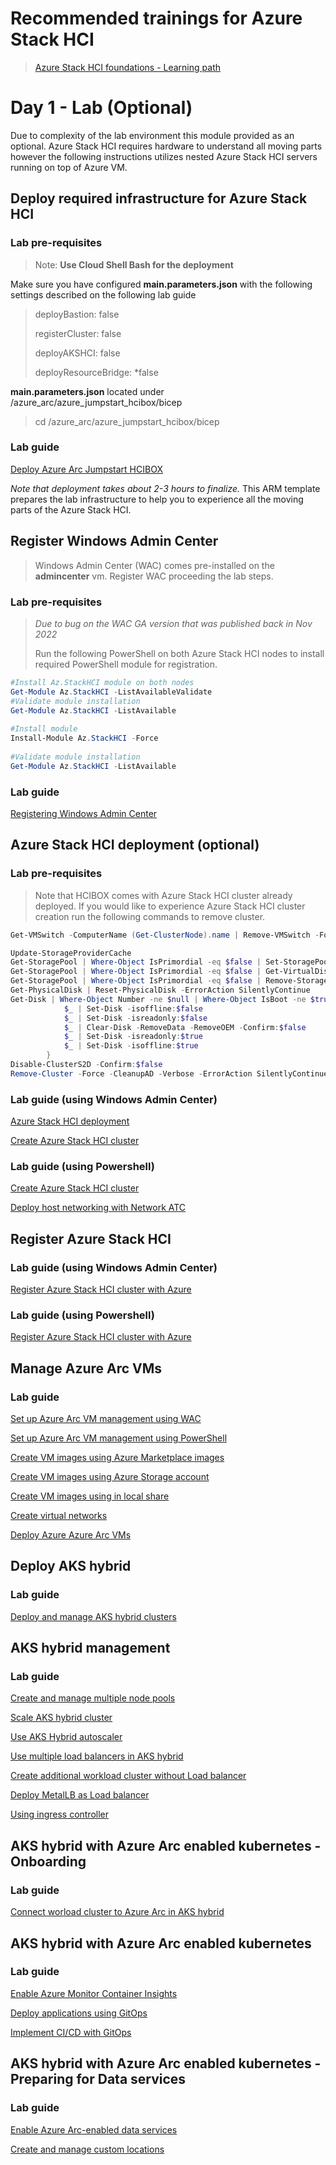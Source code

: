 # Recommended trainings for Azure Stack HCI

> [Azure Stack HCI foundations - Learning path](https://learn.microsoft.com/en-us/training/paths/azure-stack-hci-foundations/)
>
>  

# Day 1 - Lab (Optional)

Due to complexity of the lab environment this module provided as an optional. Azure Stack HCI requires hardware to understand all moving parts however the following instructions utilizes nested Azure Stack HCI servers running on top of Azure VM.

## Deploy required infrastructure for Azure Stack HCI

### Lab pre-requisites

>
> Note: **Use Cloud Shell Bash for the deployment**

Make sure you have configured **main.parameters.json** with the following settings described on the following lab guide

> deployBastion: false
>
> registerCluster: false
>
> deployAKSHCI: false
>
> deployResourceBridge: *false

**main.parameters.json** located under /azure_arc/azure_jumpstart_hcibox/bicep
>
> cd /azure_arc/azure_jumpstart_hcibox/bicep

### Lab guide

[Deploy Azure Arc Jumpstart HCIBOX](https://azurearcjumpstart.io/azure_jumpstart_hcibox)

*Note that deployment takes about 2-3 hours to finalize.*
This ARM template prepares the lab infrastructure to help you to experience all the moving parts of the Azure Stack HCI.

## Register Windows Admin Center

> Windows Admin Center (WAC) comes pre-installed on the **admincenter** vm. Register WAC proceeding the lab steps.

### Lab pre-requisites

> *Due to bug on the WAC GA version that was published back in Nov 2022*
>  
> Run the following PowerShell on both Azure Stack HCI nodes to install required PowerShell module for registration.

```powershell 
#Install Az.StackHCI module on both nodes
Get-Module Az.StackHCI -ListAvailableValidate
#Validate module installation 
Get-Module Az.StackHCI -ListAvailable
 
#Install module
Install-Module Az.StackHCI -Force
 
#Validate module installation
Get-Module Az.StackHCI -ListAvailable
```

### Lab guide

[Registering Windows Admin Center](https://learn.microsoft.com/en-us/azure-stack/hci/manage/register-windows-admin-center)

## Azure Stack HCI deployment (optional)

### Lab pre-requisites

> Note that HCIBOX comes with Azure Stack HCI cluster already deployed. If you would like to experience Azure Stack HCI cluster creation run the following commands to remove cluster.

```powershell
Get-VMSwitch -ComputerName (Get-ClusterNode).name | Remove-VMSwitch -Force

Update-StorageProviderCache
Get-StoragePool | Where-Object IsPrimordial -eq $false | Set-StoragePool -IsReadOnly:$false -ErrorAction SilentlyContinue
Get-StoragePool | Where-Object IsPrimordial -eq $false | Get-VirtualDisk | Remove-VirtualDisk -Confirm:$false -ErrorAction SilentlyContinue
Get-StoragePool | Where-Object IsPrimordial -eq $false | Remove-StoragePool -Confirm:$false -ErrorAction SilentlyContinue
Get-PhysicalDisk | Reset-PhysicalDisk -ErrorAction SilentlyContinue
Get-Disk | Where-Object Number -ne $null | Where-Object IsBoot -ne $true | Where-Object IsSystem -ne $true | Where-Object PartitionStyle -ne RAW | Foreach-Object {
            $_ | Set-Disk -isoffline:$false
            $_ | Set-Disk -isreadonly:$false
            $_ | Clear-Disk -RemoveData -RemoveOEM -Confirm:$false
            $_ | Set-Disk -isreadonly:$true
            $_ | Set-Disk -isoffline:$true
        }
Disable-ClusterS2D -Confirm:$false
Remove-Cluster -Force -CleanupAD -Verbose -ErrorAction SilentlyContinue
```
### Lab guide (using Windows Admin Center)

[Azure Stack HCI deployment](https://learn.microsoft.com/en-us/azure-stack/hci/deploy/operating-system)

[Create Azure Stack HCI cluster](https://learn.microsoft.com/en-us/azure-stack/hci/deploy/create-cluster)

### Lab guide (using Powershell)

[Create Azure Stack HCI cluster](https://learn.microsoft.com/en-us/azure-stack/hci/deploy/create-cluster-powershell)

[Deploy host networking with Network ATC](https://learn.microsoft.com/en-us/azure-stack/hci/deploy/network-atc?tabs=22H2)

## Register Azure Stack HCI

### Lab guide (using Windows Admin Center)

[Register Azure Stack HCI cluster with Azure](https://learn.microsoft.com/en-us/azure-stack/hci/deploy/register-with-azure#register-a-cluster-using-windows-admin-center)

### Lab guide (using Powershell)

[Register Azure Stack HCI cluster with Azure](https://learn.microsoft.com/en-us/azure-stack/hci/deploy/register-with-azure#register-a-cluster-using-powershell)


## Manage Azure Arc VMs

### Lab guide

[Set up Azure Arc VM management using WAC](https://learn.microsoft.com/en-us/azure-stack/hci/manage/deploy-arc-resource-bridge-using-wac)

[Set up Azure Arc VM management using PowerShell](https://learn.microsoft.com/en-us/azure-stack/hci/manage/deploy-arc-resource-bridge-using-command-line?tabs=for-static-ip-address-1%2Cfor-static-ip-address-2)

[Create VM images using Azure Marketplace images](https://learn.microsoft.com/en-us/azure-stack/hci/manage/virtual-machine-image-azure-marketplace?tabs=azurecli)

[Create VM images using Azure Storage account](https://learn.microsoft.com/en-us/azure-stack/hci/manage/virtual-machine-image-storage-account?tabs=azurecli)

[Create VM images using in local share](https://learn.microsoft.com/en-us/azure-stack/hci/manage/virtual-machine-image-local-share?tabs=azurecli)

[Create virtual networks](https://learn.microsoft.com/en-us/azure-stack/hci/manage/create-virtual-networks?tabs=windows-admin-center)

[Deploy Azure Azure Arc VMs](https://learn.microsoft.com/en-us/azure-stack/hci/manage/manage-virtual-machines-in-azure-portal)

## Deploy AKS hybrid

### Lab guide

[Deploy and manage AKS hybrid clusters](https://learn.microsoft.com/en-us/azure/aks/hybrid/kubernetes-walkthrough-powershell)

## AKS hybrid management

### Lab guide

[Create and manage multiple node pools](https://learn.microsoft.com/en-us/azure/aks/hybrid/use-node-pools)

[Scale AKS hybrid cluster](https://learn.microsoft.com/en-us/azure/aks/hybrid/scale-cluster)

[Use AKS Hybrid autoscaler](https://learn.microsoft.com/en-us/azure/aks/hybrid/work-with-horizontal-autoscaler)

[Use multiple load balancers in AKS hybrid](https://learn.microsoft.com/en-us/azure/aks/hybrid/multiple-load-balancers)

[Create additional workload cluster without Load balancer](https://learn.microsoft.com/en-us/azure/aks/hybrid/configure-custom-load-balancer)

[Deploy MetalLB as Load balancer](https://learn.microsoft.com/en-us/azure/aks/hybrid/deploy-metallb)

[Using ingress controller](https://learn.microsoft.com/en-us/azure/aks/hybrid/create-ingress-controller)


## AKS hybrid with Azure Arc enabled kubernetes - Onboarding

### Lab guide

[Connect worload cluster to Azure Arc in AKS hybrid](https://learn.microsoft.com/en-us/azure/aks/hybrid/connect-to-arc)

## AKS hybrid with Azure Arc enabled kubernetes

### Lab guide

[Enable Azure Monitor Container Insights](https://learn.microsoft.com/en-us/azure/azure-monitor/containers/container-insights-enable-arc-enabled-clusters?toc=%2Fazure%2Fazure-arc%2Fkubernetes%2Ftoc.json&tabs=create-portal%2Cverify-portal%2Cmigrate-cli)

[Deploy applications using GitOps](https://learn.microsoft.com/en-us/azure/azure-arc/kubernetes/tutorial-use-gitops-flux2?tabs=azure-cli)

[Implement CI/CD with GitOps](https://learn.microsoft.com/en-us/azure/azure-arc/kubernetes/tutorial-gitops-flux2-ci-cd)

## AKS hybrid with Azure Arc enabled kubernetes - Preparing for Data services

### Lab guide

[Enable Azure Arc-enabled data services](https://learn.microsoft.com/en-us/azure/aks/hybrid/deploy-arc-data-services)

[Create and manage custom locations](https://learn.microsoft.com/en-us/azure/azure-arc/kubernetes/custom-locations)

